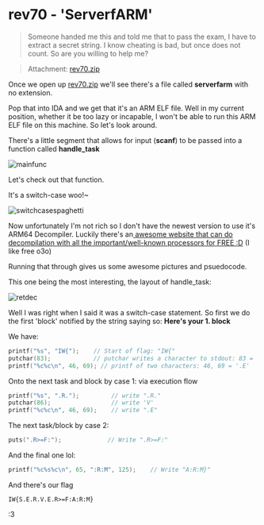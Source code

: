 # rev70 - 'ServerfARM'

>   Someone handed me this and told me that to pass the exam, I have to 
>   extract a secret string. I know cheating is bad, but once does not count. 
>   So are you willing to help me?

>   Attachment: [rev70.zip](./rev70.zip)

Once we open up [rev70.zip](./rev70.zip) we'll see there's a file called **serverfarm** with no extension.

Pop that into IDA and we get that it's an ARM ELF file. Well in my current position, whether it be too lazy or incapable, I won't be able to run this ARM ELF file on this machine. So let's look around.

There's a little segment that allows for input (**scanf**) to be passed into a function called **handle_task**

![mainfunc](http://i.imgur.com/gFtvvtV.png)

Let's check out that function.

It's a switch-case woo!~

![switchcasespaghetti](http://i.imgur.com/gtEcxbY.png)

Now unfortunately I'm not rich so I don't have the newest version to use it's ARM64 Decompiler. Luckily there's an[ awesome website that can do decompilation with all the important/well-known processors for FREE :D](https://retdec.com/decompilation/) (I like free o3o)

Running that through gives us some awesome pictures and psuedocode.

This one being the most interesting, the layout of handle_task:

![retdec](http://i.imgur.com/IW9JIlt.png)

Well I was right when I said it was a switch-case statement. So first we do the first 'block' notified by the string saying so: **Here's your 1. block**

We have:

```c
printf("%s", "IW{");    // Start of flag: "IW{"
putchar(83);            // putchar writes a character to stdout: 83 = 'S'
printf("%c%c\n", 46, 69); // printf of two characters: 46, 69 = '.E'
```

Onto the next task and block by case 1:
via execution flow
```c
printf("%s", ".R.");         // write ".R."
putchar(86);                 // write 'V'
printf("%c%c\n", 46, 69);    // write ".E"
```

The next task/block by case 2:

```c
puts(".R>=F:");             // Write ".R>=F:"
```

And the final one lol:

```c
printf("%c%s%c\n", 65, ":R:M", 125);    // Write "A:R:M}"
```

And there's our flag

```
IW{S.E.R.V.E.R>=F:A:R:M}
```

:3